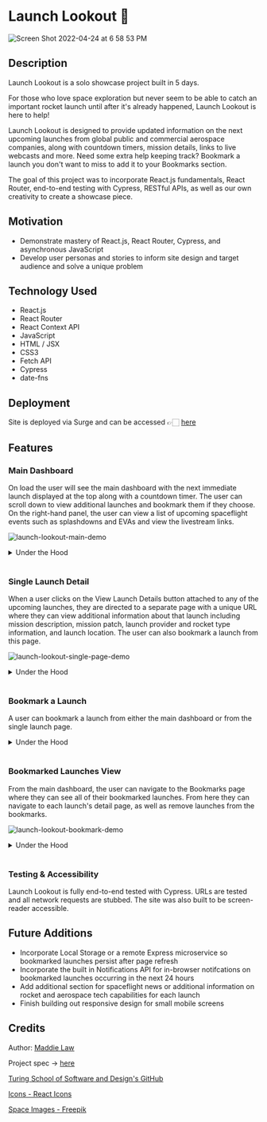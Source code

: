 # Launch Lookout 🚀

![Screen Shot 2022-04-24 at 6 58 53 PM](https://user-images.githubusercontent.com/92049763/165004782-b0d648f3-c76e-4083-8fb7-c901d513cfa3.png)

## Description

Launch Lookout is a solo showcase project built in 5 days.

For those who love space exploration but never seem to be able to catch an important rocket launch until after it's already happened, Launch Lookout is here to help!

Launch Lookout is designed to provide updated information on the next upcoming launches from global public and commercial aerospace companies, along with countdown timers, mission details, links to live webcasts and more. Need some extra help keeping track? Bookmark a launch you don't want to miss to add it to your Bookmarks section.

The goal of this project was to incorporate React.js fundamentals, React Router, end-to-end testing with Cypress, RESTful APIs, as well as our own creativity to create a showcase piece.

## Motivation
- Demonstrate mastery of React.js, React Router, Cypress, and asynchronous JavaScript
- Develop user personas and stories to inform site design and target audience and solve a unique problem

## Technology Used
- React.js
- React Router
- React Context API
- JavaScript
- HTML / JSX
- CSS3
- Fetch API
- Cypress
- date-fns

## Deployment
Site is deployed via Surge and can be accessed 👉🏻 [here](https://launch-lookout.surge.sh/)

## Features

### Main Dashboard

On load the user will see the main dashboard with the next immediate launch displayed at the top along with a countdown timer. The user can scroll down to view additional launches and bookmark them if they choose. On the right-hand panel, the user can view a list of upcoming spaceflight events such as splashdowns and EVAs and view the livestream links.

![launch-lookout-main-demo](https://user-images.githubusercontent.com/92049763/165005008-25d6faf9-c624-4fc3-adb6-c152f29e8339.gif)

<details>
  <summary>Under the Hood</summary>
  Upcoming Launches are populated using the fetch API from the Space Launch Now API, stored within a central context provider, and given to the children components as needed for rendering. Events are retrieved from a separate endpoint and stored only in the Events component.
</details>
</br>

### Single Launch Detail

When a user clicks on the View Launch Details button attached to any of the upcoming launches, they are directed to a separate page with a unique URL where they can view additional information about that launch including mission description, mission patch, launch provider and rocket type information, and launch location. The user can also bookmark a launch from this page.

![launch-lookout-single-page-demo](https://user-images.githubusercontent.com/92049763/165005044-0e248a2e-b25c-46fa-bfd5-c47a2fdeebb4.gif)

<details>
  <summary>Under the Hood</summary>
  Additional launch detail is retrieved from the main Data Context provider and rendered out.
</details>
</br>

### Bookmark a Launch

A user can bookmark a launch from either the main dashboard or from the single launch page.

<details>
  <summary>Under the Hood</summary>
  Bookmarking flow is handled with a Bookmark Context Provider that is able to store bookmarks in state and pass that data to various child components. This allows launches to be bookmarked and their visual success cue to persist across pages.
</details>
</br>

### Bookmarked Launches View 

From the main dashboard, the user can navigate to the Bookmarks page where they can see all of their bookmarked launches. From here they can navigate to each launch's detail page, as well as remove launches from the bookmarks.

![launch-lookout-bookmark-demo](https://user-images.githubusercontent.com/92049763/165005078-7c7ca54f-1351-425b-9464-79531d393197.gif)

<details>
  <summary>Under the Hood</summary>
  Clicking on the delete button for a launch will remove that launch from the Bookmark Context state and re-render the page.
</details>
</br>

### Testing & Accessibility

Launch Lookout is fully end-to-end tested with Cypress. URLs are tested and all network requests are stubbed. The site was also built to be screen-reader accessible.


## Future Additions
- Incorporate Local Storage or a remote Express microservice so bookmarked launches persist after page refresh
- Incorporate the built in Notifications API for in-browser notifcations on bookmarked launches occurring in the next 24 hours
- Add additional section for spaceflight news or additional information on rocket and aerospace tech capabilities for each launch
- Finish building out responsive design for small mobile screens

## Credits
Author: [Maddie Law](https://github.com/maddielaw)

Project spec -> [here](https://frontend.turing.edu/projects/module-3/showcase.html)

[Turing School of Software and Design's GitHub](https://github.com/turingschool-examples)

[Icons - React Icons](https://react-icons.github.io/react-icons)

[Space Images - Freepik](https://www.freepik.com/vectors/)